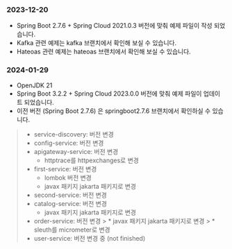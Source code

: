 ### 2023-12-20
* Spring Boot 2.7.6 + Spring Cloud 2021.0.3 버전에 맞춰 예제 파일이 작성 되었습니다.
* Kafka 관련 예제는 kafka 브랜치에서 확인해 보실 수 있습니다.
* Hateoas 관련 예제는 hateoas 브랜치에서 확인해 보실 수 있습니다. 

### 2024-01-29
* OpenJDK 21
* Spring Boot 3.2.2 + Spring Cloud 2023.0.0 버전에 맞춰 예제 파일이 업데이트 되었습니다.
* 이전 버전 (Spring Boot 2.7.6) 은 springboot2.7.6 브랜치에서 확인하실 수 있습니다.
> * service-discovery: 버전 변경
> * config-service: 버전 변경
> * apigateway-service: 버전 변경
>   * httptrace를 httpexchanges로 변경
> * first-service: 버전 변경
>   * lombok 버전 변경
>   * javax 패키지 jakarta 패키지로 변경
> * second-service: 버전 변경
> * catalog-service: 버전 변경
>   * javax 패키지 jakarta 패키지로 변경
> * order-service: 버전 변경
    >   * javax 패키지 jakarta 패키지로 변경
    >   * sleuth를 micrometer로 변경
> * user-service: 버전 변경 중 (not finished)
